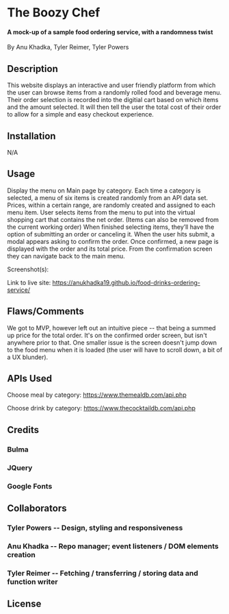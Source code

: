 # The Boozy Chef
#### A mock-up of a sample food ordering service, with a randomness twist

By Anu Khadka, Tyler Reimer, Tyler Powers


## Description

This website displays an interactive and user friendly platform from which the user can browse items from a randomly rolled food and beverage menu. Their order selection is recorded into the digitial cart based on which items and the amount selected. It will then tell the user the total cost of their order to allow for a simple and easy checkout experience.


## Installation

N/A


## Usage

Display the menu on Main page by category. Each time a category is selected, a menu of six items is created randomly from an API data set. Prices, within a certain range, are randomly created and assigned to each menu item.
User selects items from the menu to put into the virtual shopping cart that contains the net order. 
(Items can also be removed from the current working order)
When finished selecting items, they’ll have the option of submitting an order or canceling it.
When the user hits submit, a modal appears asking to confirm the order.
Once confirmed, a new page is displayed with the order and its total price.
From the confirmation screen they can navigate back to the main menu.


Screenshot(s):

Link to live site: https://anukhadka19.github.io/food-drinks-ordering-service/


## Flaws/Comments
We got to MVP, however left out an intuitive piece -- that being a summed up price for the total order. It's on the confirmed order screen, but isn't anywhere prior to that. One smaller issue is the screen doesn't jump down to the food menu when it is loaded (the user will have to scroll down, a bit of a UX blunder).


## APIs Used

Choose meal by category:
https://www.themealdb.com/api.php

Choose drink by category:
https://www.thecocktaildb.com/api.php


## Credits

### Bulma
### JQuery
### Google Fonts


## Collaborators

### Tyler Powers -- Design, styling and responsiveness
### Anu Khadka -- Repo manager; event listeners / DOM elements creation
### Tyler Reimer -- Fetching / transferring / storing data and function writer


## License

